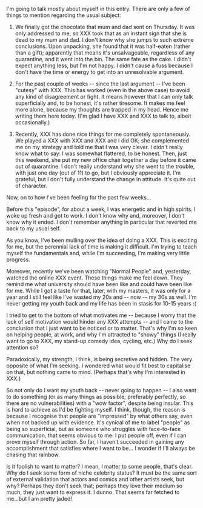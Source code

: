 I'm going to talk mostly about myself in this entry. There are only a
few of things to mention regarding the usual subject:

1. We finally got the chocolate that mum and dad sent on Thursday. It
   was only addressed to me, so XXX took that as an instant sign that
   she is dead to my mum and dad. I don't know why she jumps to such
   extreme conclusions. Upon unpacking, she found that it was half-eaten
   (rather than a gift); apparently that means it's unsalvageable,
   regardless of any quarantine, and it went into the bin. The same fate
   as the cake.  I didn't expect anything less, but I'm not happy. I
   didn't cause a fuss because I don't have the time or energy to get
   into an unresolvable argument.

2. For the past couple of weeks -- since the last argument -- I've been
   "cutesy" with XXX. This has worked (even in the above case) to avoid
   any kind of disagreement or fight. It means however that I can only
   talk superficially and, to be honest, it's rather tiresome. It makes
   me feel more alone, because my thoughts are trapped in my head. Hence
   me writing them here today. (I'm glad I have XXX and XXX to talk to,
   albeit occasionally.)

3. Recently, XXX has done nice things for me completely spontaneously.
   We played a XXX with XXX and XXX and I did OK; she complemented me on
   my strategy and told me that I was very clever. I didn't really know
   what to say: I was somewhat flattered, to be honest. Then, just this
   weekend, she put my new office chair together a day before it came
   out of quarantine. I don't really understand why she went to the
   trouble, with just one day (out of 11) to go, but I obviously
   appreciate it. I'm grateful, but I don't fully understand the change
   in attitude. It's quite out of character.

Now, on to how I've been feeling for the past few weeks...

Before this "episode", for about a week, I was energetic and in high
spirits. I woke up fresh and got to work. I don't know why and,
moreover, I don't know why it ended. I don't remember anything in
particular that reverted me back to my usual self.

As you know, I've been mulling over the idea of doing a XXX. This is
exciting for me, but the perennial lack of time is making it difficult.
I'm trying to teach myself the fundamentals and, while I'm succeeding,
I'm making very little progress.

Moreover, recently we've been watching "Normal People" and, yesterday,
watched the online XXX event. These things make me feel down. They
remind me what university should have been like and could have been like
for me. While I got a taste for that, later, with my masters, it was
only for a year and I still feel like I've wasted my 20s and -- now --
my 30s as well. I'm never getting my youth back and my life has been in
stasis for 10-15 years :(

I tried to get to the bottom of what motivates me -- because I worry
that the lack of self motivation would hinder any XXX attempts -- and I
came to the conclusion that I just want to be noticed or to matter.
That's why I'm so keen on helping people, at work, and why I'm attracted
to "showy" things (I really want to go to XXX, my stand-up comedy idea,
cycling, etc.) Why do I seek attention so?

Paradoxically, my strength, I think, is being secretive and hidden. The
very opposite of what I'm seeking. I wondered what would fit best to
capitalise on that, but nothing came to mind. (Perhaps that's why I'm
interested in XXX.)

So not only do I want my youth back -- never going to happen -- I also
want to do something (or as many things as possible; preferably
perfectly, so there are no vulnerabilities) with a "wow factor", despite
being insular. This is hard to achieve as I'd be fighting myself. I
think, though, the reason is because I recognise that people are
"impressed" by what others say, even when not backed up with evidence.
It's cynical of me to label "people" as being so superficial, but as
someone who struggles with face-to-face communication, that seems
obvious to me: I put people off, even if I can prove myself through
action. So far, I haven't succeeded in gaining any accomplishment that
satisfies where I want to be... I wonder if I'll always be chasing that
rainbow.

Is it foolish to want to matter? I mean, I matter to some people, that's
clear. Why do I seek some form of niche celebrity status? It must be the
same sort of external validation that actors and comics and other
artists seek, but why? Perhaps they don't seek that; perhaps they love
their medium so much, they just want to express it. I dunno. That seems
far fetched to me...but I am pretty jaded!
